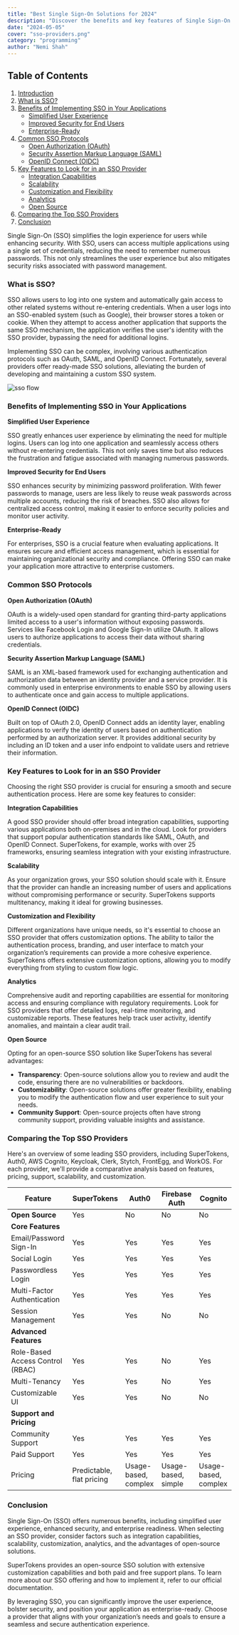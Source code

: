 ```yaml
---
title: "Best Single Sign-On Solutions for 2024"
description: "Discover the benefits and key features of Single Sign-On (SSO). Learn how SSO simplifies user experiences, enhances security, and meets enterprise needs. Explore popular SSO protocols like OAuth, SAML, and OpenID Connect, and compare top SSO providers"
date: "2024-05-05"
cover: "sso-providers.png"
category: "programming"
author: "Nemi Shah"
---
```



## Table of Contents
1. [Introduction](#introduction)
2. [What is SSO?](#what-is-sso)
3. [Benefits of Implementing SSO in Your Applications](#benefits-of-implementing-sso-in-your-applications)
    - [Simplified User Experience](#simplified-user-experience)
    - [Improved Security for End Users](#improved-security-for-end-users)
    - [Enterprise-Ready](#enterprise-ready)
4. [Common SSO Protocols](#common-sso-protocols)
    - [Open Authorization (OAuth)](#open-authorization-oauth)
    - [Security Assertion Markup Language (SAML)](#security-assertion-markup-language-saml)
    - [OpenID Connect (OIDC)](#openid-connect-oidc)
5. [Key Features to Look for in an SSO Provider](#key-features-to-look-for-in-an-sso-provider)
    - [Integration Capabilities](#integration-capabilities)
    - [Scalability](#scalability)
    - [Customization and Flexibility](#customization-and-flexibility)
    - [Analytics](#analytics)
    - [Open Source](#open-source)
6. [Comparing the Top SSO Providers](#comparing-the-top-sso-providers)
7. [Conclusion](#conclusion)


Single Sign-On (SSO) simplifies the login experience for users while enhancing security. With SSO, users can access multiple applications using a single set of credentials, reducing the need to remember numerous passwords. This not only streamlines the user experience but also mitigates security risks associated with password management.

### What is SSO?

SSO allows users to log into one system and automatically gain access to other related systems without re-entering credentials. When a user logs into an SSO-enabled system (such as Google), their browser stores a token or cookie. When they attempt to access another application that supports the same SSO mechanism, the application verifies the user's identity with the SSO provider, bypassing the need for additional logins.

Implementing SSO can be complex, involving various authentication protocols such as OAuth, SAML, and OpenID Connect. Fortunately, several providers offer ready-made SSO solutions, alleviating the burden of developing and maintaining a custom SSO system.

![sso flow](./sso-flow.png)

### Benefits of Implementing SSO in Your Applications

**Simplified User Experience**

SSO greatly enhances user experience by eliminating the need for multiple logins. Users can log into one application and seamlessly access others without re-entering credentials. This not only saves time but also reduces the frustration and fatigue associated with managing numerous passwords.

**Improved Security for End Users**

SSO enhances security by minimizing password proliferation. With fewer passwords to manage, users are less likely to reuse weak passwords across multiple accounts, reducing the risk of breaches. SSO also allows for centralized access control, making it easier to enforce security policies and monitor user activity.

**Enterprise-Ready**

For enterprises, SSO is a crucial feature when evaluating applications. It ensures secure and efficient access management, which is essential for maintaining organizational security and compliance. Offering SSO can make your application more attractive to enterprise customers.

### Common SSO Protocols

**Open Authorization (OAuth)**

OAuth is a widely-used open standard for granting third-party applications limited access to a user's information without exposing passwords. Services like Facebook Login and Google Sign-In utilize OAuth. It allows users to authorize applications to access their data without sharing credentials.

**Security Assertion Markup Language (SAML)**

SAML is an XML-based framework used for exchanging authentication and authorization data between an identity provider and a service provider. It is commonly used in enterprise environments to enable SSO by allowing users to authenticate once and gain access to multiple applications.

**OpenID Connect (OIDC)**

Built on top of OAuth 2.0, OpenID Connect adds an identity layer, enabling applications to verify the identity of users based on authentication performed by an authorization server. It provides additional security by including an ID token and a user info endpoint to validate users and retrieve their information.

### Key Features to Look for in an SSO Provider

Choosing the right SSO provider is crucial for ensuring a smooth and secure authentication process. Here are some key features to consider:

**Integration Capabilities**

A good SSO provider should offer broad integration capabilities, supporting various applications both on-premises and in the cloud. Look for providers that support popular authentication standards like SAML, OAuth, and OpenID Connect. SuperTokens, for example, works with over 25 frameworks, ensuring seamless integration with your existing infrastructure.

**Scalability**

As your organization grows, your SSO solution should scale with it. Ensure that the provider can handle an increasing number of users and applications without compromising performance or security. SuperTokens supports multitenancy, making it ideal for growing businesses.

**Customization and Flexibility**

Different organizations have unique needs, so it's essential to choose an SSO provider that offers customization options. The ability to tailor the authentication process, branding, and user interface to match your organization’s requirements can provide a more cohesive experience. SuperTokens offers extensive customization options, allowing you to modify everything from styling to custom flow logic.

**Analytics**

Comprehensive audit and reporting capabilities are essential for monitoring access and ensuring compliance with regulatory requirements. Look for SSO providers that offer detailed logs, real-time monitoring, and customizable reports. These features help track user activity, identify anomalies, and maintain a clear audit trail.

**Open Source**

Opting for an open-source SSO solution like SuperTokens has several advantages:

- **Transparency**: Open-source solutions allow you to review and audit the code, ensuring there are no vulnerabilities or backdoors.
- **Customizability**: Open-source solutions offer greater flexibility, enabling you to modify the authentication flow and user experience to suit your needs.
- **Community Support**: Open-source projects often have strong community support, providing valuable insights and assistance.

### Comparing the Top SSO Providers

Here's an overview of some leading SSO providers, including SuperTokens, Auth0, AWS Cognito, Keycloak, Clerk, Stytch, FrontEgg, and WorkOS. For each provider, we'll provide a comparative analysis based on features, pricing, support, scalability, and customization.

| Feature                          | SuperTokens               | Auth0                | Firebase Auth              | Cognito                      |
|----------------------------------|---------------------------|----------------------|----------------------------|------------------------------|
| **Open Source**                  | Yes                       | No                   | No                         | No                           |
| **Core Features**                |                           |                      |                            |                              |
| Email/Password Sign-In           | Yes                       | Yes                  | Yes                        | Yes                          |
| Social Login                     | Yes                       | Yes                  | Yes                        | Yes                          |
| Passwordless Login               | Yes                       | Yes                  | Yes                        | Yes                          |
| Multi-Factor Authentication      | Yes                       | Yes                  | Yes                        | Yes                          |
| Session Management               | Yes                       | Yes                  | No                         | No                           |
| **Advanced Features**            |                           |                      |                            |                              |
| Role-Based Access Control (RBAC) | Yes                       | Yes                  | No                         | Yes                          |
| Multi-Tenancy                    | Yes                       | Yes                  | No                         | Yes                          |
| Customizable UI                  | Yes                       | Yes                  | No                         | No                           |
| **Support and Pricing**          |                           |                      |                            |                              |
| Community Support                | Yes                       | Yes                  | Yes                        | Yes                          |
| Paid Support                     | Yes                       | Yes                  | Yes                        | Yes                          |
| Pricing                          | Predictable, flat pricing | Usage-based, complex | Usage-based, simple        | Usage-based, complex         |


### Conclusion

Single Sign-On (SSO) offers numerous benefits, including simplified user experience, enhanced security, and enterprise readiness. When selecting an SSO provider, consider factors such as integration capabilities, scalability, customization, analytics, and the advantages of open-source solutions.

SuperTokens provides an open-source SSO solution with extensive customization capabilities and both paid and free support plans. To learn more about our SSO offering and how to implement it, refer to our official documentation.

By leveraging SSO, you can significantly improve the user experience, bolster security, and position your application as enterprise-ready. Choose a provider that aligns with your organization’s needs and goals to ensure a seamless and secure authentication experience.
